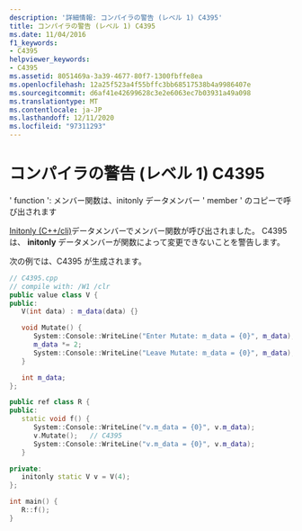```yaml
---
description: '詳細情報: コンパイラの警告 (レベル 1) C4395'
title: コンパイラの警告 (レベル 1) C4395
ms.date: 11/04/2016
f1_keywords:
- C4395
helpviewer_keywords:
- C4395
ms.assetid: 8051469a-3a39-4677-80f7-1300fbffe8ea
ms.openlocfilehash: 12a25f523a4f55bffc3bb68517538b4a9986407e
ms.sourcegitcommit: d6af41e42699628c3e2e6063ec7b03931a49a098
ms.translationtype: MT
ms.contentlocale: ja-JP
ms.lasthandoff: 12/11/2020
ms.locfileid: "97311293"
---
```

# <a name="compiler-warning-level-1-c4395"></a>コンパイラの警告 (レベル 1) C4395

' function ': メンバー関数は、initonly データメンバー ' member ' のコピーで呼び出されます

[Initonly (C++/cli)](../../dotnet/initonly-cpp-cli.md)データメンバーでメンバー関数が呼び出されました。  C4395 は、 **initonly** データメンバーが関数によって変更できないことを警告します。

次の例では、C4395 が生成されます。

```cpp
// C4395.cpp
// compile with: /W1 /clr
public value class V {
public:
   V(int data) : m_data(data) {}

   void Mutate() {
      System::Console::WriteLine("Enter Mutate: m_data = {0}", m_data);
      m_data *= 2;
      System::Console::WriteLine("Leave Mutate: m_data = {0}", m_data);
   }

   int m_data;
};

public ref class R {
public:
   static void f() {
      System::Console::WriteLine("v.m_data = {0}", v.m_data);
      v.Mutate();   // C4395
      System::Console::WriteLine("v.m_data = {0}", v.m_data);
   }

private:
   initonly static V v = V(4);
};

int main() {
   R::f();
}
```
